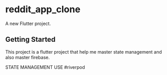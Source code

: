 # reddit_app_clone

A new Flutter project.

## Getting Started

This project is a flutter project that help me master state management and also master firebase.

STATE MANAGEMENT USE
#riverpod
